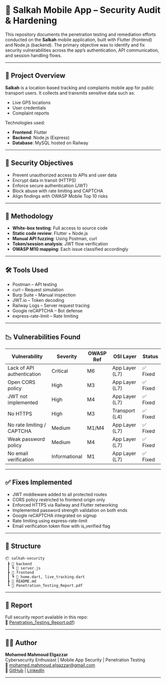 # 🔐 Salkah Mobile App – Security Audit & Hardening

This repository documents the penetration testing and remediation efforts conducted on the **Salkah** mobile application, built with Flutter (frontend) and Node.js (backend). The primary objective was to identify and fix security vulnerabilities across the app’s authentication, API communication, and session handling flows.

---

## 📌 Project Overview

**Salkah** is a location-based tracking and complaints mobile app for public transport users. It collects and transmits sensitive data such as:

- Live GPS locations
- User credentials
- Complaint reports

Technologies used:
- **Frontend**: Flutter
- **Backend**: Node.js (Express)
- **Database**: MySQL hosted on Railway

---

## 🔐 Security Objectives

- Prevent unauthorized access to APIs and user data
- Encrypt data in transit (HTTPS)
- Enforce secure authentication (JWT)
- Block abuse with rate limiting and CAPTCHA
- Align findings with OWASP Mobile Top 10 risks

---

## 🧪 Methodology

- **White-box testing**: Full access to source code
- **Static code review**: Flutter + Node.js
- **Manual API fuzzing**: Using Postman, curl
- **Token/session analysis**: JWT flow verification
- **OWASP M10 mapping**: Each issue classified accordingly

---

## 🛠️ Tools Used

- Postman – API testing
- curl – Request simulation
- Burp Suite – Manual inspection
- JWT.io – Token decoding
- Railway Logs – Server request tracing
- Google reCAPTCHA – Bot defense
- express-rate-limit – Rate limiting

---

## 📉 Vulnerabilities Found

| Vulnerability                   | Severity  | OWASP Ref | OSI Layer      | Status |
|--------------------------------|-----------|-----------|----------------|--------|
| Lack of API authentication     | Critical  | M6        | App Layer (L7) | ✅ Fixed |
| Open CORS policy               | High      | M3        | App Layer (L7) | ✅ Fixed |
| JWT not implemented            | High      | M4        | App Layer (L7) | ✅ Fixed |
| No HTTPS                       | High      | M3        | Transport (L4) | ✅ Fixed |
| No rate limiting / CAPTCHA     | Medium    | M1/M4     | App Layer (L7) | ✅ Fixed |
| Weak password policy           | Medium    | M4        | App Layer (L7) | ✅ Fixed |
| No email verification          | Informational | M1     | App Layer (L7) | ✅ Fixed |

---

## ✅ Fixes Implemented

- JWT middleware added to all protected routes
- CORS policy restricted to frontend origin only
- Enforced HTTPS via Railway and Flutter networking
- Implemented password strength validation on both ends
- Google reCAPTCHA integrated on signup
- Rate limiting using express-rate-limit
- Email verification token flow with is_verified flag

---

## 📁 Structure

```
📦 salkah-security
 ┣ 📁 backend
 ┃ ┗ 📜 server.js
 ┣ 📁 frontend
 ┃ ┗ 📜 home.dart, live_tracking.dart
 ┣ 📄 README.md
 ┗ 📄 Penetration_Testing_Report.pdf
```

---

## 📄 Report

Full security report available in this repo:  
📎 [Penetration_Testing_Report.pdf](master/Penetration_Testing_Report__Mobile_App_(Flutter__Node.js).pdf))

---

## 🧑‍💻 Author

**Mohamed Mahmoud Elgazzar**  
Cybersecurity Enthusiast | Mobile App Security | Penetration Testing  
📧 mohamed.mahmoud.elgazzar@gmail.com  
🔗 [GitHub](https://github.com/MohamedMahmoudAliElgazzar) | [LinkedIn](https://linkedin.com/in/mohamed-mahmoud-680040235)

---
